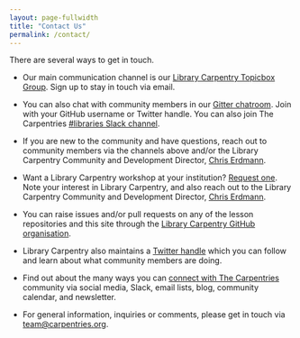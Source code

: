 ```yaml
---
layout: page-fullwidth
title: "Contact Us"
permalink: /contact/
---
```


There are several ways to get in touch. 

* Our main communication channel is our [Library Carpentry Topicbox Group](https://carpentries.topicbox.com/groups/discuss-library-carpentry). Sign up to stay in touch via email.

* You can also chat with community members in our [Gitter chatroom](https://gitter.im/LibraryCarpentry/Lobby). Join with your GitHub username or Twitter handle. You can also join The Carpentries [#libraries Slack channel](https://swc-slack-invite.herokuapp.com).

* If you are new to the community and have questions, reach out to community members via the channels above and/or the Library Carpentry Community and Development Director, [Chris Erdmann](mailto:cChristopher.Erdmann@ucop.edu).

* Want a Library Carpentry workshop at your institution? [Request one](https://amy.software-carpentry.org/forms/workshop/). Note your interest in Library Carpentry, and also reach out to the Library Carpentry Community and Development Director, [Chris Erdmann](mailto:Christopher.Erdmann@ucop.edu).

* You can raise issues and/or pull requests on any of the lesson repositories and this site through the [Library Carpentry GitHub organisation](https://github.com/LibraryCarpentry).

* Library Carpentry also maintains a [Twitter handle](https://twitter.com/LibCarpentry) which you can follow and learn about what community members are doing.

* Find out about the many ways you can [connect with The Carpentries](https://carpentries.org/connect/) community via social media, Slack, email lists, blog, community calendar, and newsletter. 

* For general information, inquiries or comments, please get in touch via [team@carpentries.org](mailto:team@carpentries.org).

